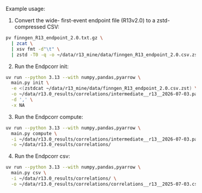Example usage:

1. Convert the wide- first-event endpoint file (R13v2.0) to a zstd-compressed CSV:
  ```sh
  pv finngen_R13_endpoint_2.0.txt.gz \
    | zcat \
    | xsv fmt -d"\t" \
    | zstd -T0 -q -o ~/data/r13_mine/data/finngen_R13_endpoint_2.0.csv.zst
  ```

2. Run the Endpcorr init:
  ```sh
  uv run --python 3.13 --with numpy,pandas,pyarrow \
    main.py init \
    -e <(zstdcat ~/data/r13_mine/data/finngen_R13_endpoint_2.0.csv.zst) \
    -o ~/data/r13.0_results/correlations/intermediate__r13__2026-07-03.parquet \
    -d ',' \
    -x NA
  ```

3. Run the Endpcorr compute:
  ```sh
  uv run --python 3.13 --with numpy,pandas,pyarrow \
    main.py compute \
    -i ~/data/r13.0_results/correlations/intermediate__r13__2026-07-03.parquet \
    -o ~/data/r13.0_results/correlations/
  ```

4. Run the Endpcorr csv:
  ```sh
  uv run --python 3.13 --with numpy,pandas,pyarrow \
    main.py csv \
    -i ~/data/r13.0_results/correlations/ \
    -o ~/data/r13.0_results/correlations/correlations__r13__2025-07-03.csv
  ```
